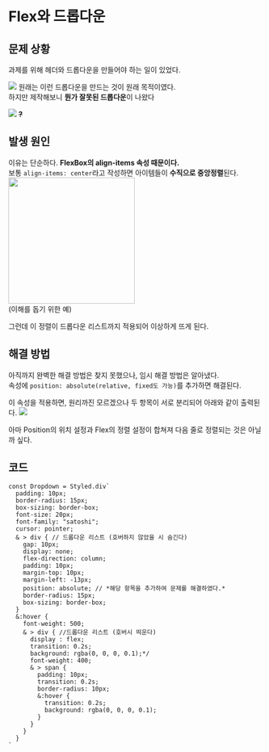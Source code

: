 # Flex와 드롭다운
  ## 문제 상황
  과제를 위해 헤더와 드롭다운을 만들어야 하는 일이 있었다.

  ![](https://media.discordapp.net/attachments/1089767490537656340/1150130211883585546/image-1.png?width=720&height=118)
  원래는 이런 드롭다운을 만드는 것이 원래 목적이였다.  
  하지만 제작해보니 **뭔가 잘못된 드롭다운**이 나왔다
  
  ![](https://media.discordapp.net/attachments/1089767490537656340/1150130212164599849/image-2.png?width=720&height=79)
  **~~?~~**

  ## 발생 원인
  이유는 단순하다. **FlexBox의 align-items 속성 때문이다.**  
  보통 `align-items: center`라고 작성하면 아이템들이 **수직으로 중앙정렬**된다.  
  <img src="https://css-tricks.com/wp-content/uploads/2019/10/flex-align.svg" width="250">  
  (이해를 돕기 위한 예)
  
  그런데 이 정렬이 드롭다운 리스트까지 적용되어 이상하게 뜨게 된다.

  ## 해결 방법
  아직까지 완벽한 해결 방법은 찾지 못했으나, 임시 해결 방법은 알아냈다.  
  속성에 `position: absolute(relative, fixed도 가능)`를 추가하면 해결된다.
  
  이 속성을 적용하면, 원리까진 모르겠으나 두 항목이 서로 분리되어 아래와 같이 출력된다. 
  ![](https://media.discordapp.net/attachments/1089767490537656340/1150130211883585546/image-1.png?width=720&height=118)

  아마 Position의 위치 설정과 Flex의 정렬 설정이 합쳐져 다음 줄로 정렬되는 것은 아닐까 싶다.

  ## 코드
  ```
  const Dropdown = Styled.div`
    padding: 10px;
    border-radius: 15px;
    box-sizing: border-box;
    font-size: 20px;
    font-family: "satoshi";
    cursor: pointer;
    & > div { // 드롭다운 리스트 (호버하지 않았을 시 숨긴다)
      gap: 10px;
      display: none;
      flex-direction: column;
      padding: 10px;
      margin-top: 10px;
      margin-left: -13px;
      position: absolute; // *해당 항목을 추가하여 문제를 해결하였다.*
      border-radius: 15px;
      box-sizing: border-box;
    }
    &:hover {
      font-weight: 500;
      & > div { //드롭다운 리스트 (호버시 띄운다)
        display : flex;
        transition: 0.2s;
        background: rgba(0, 0, 0, 0.1);*/
        font-weight: 400;
        & > span {
          padding: 10px;
          transition: 0.2s;
          border-radius: 10px;
          &:hover {
            transition: 0.2s;
            background: rgba(0, 0, 0, 0.1);
          }
        }
      }
    }
  `
  ```
